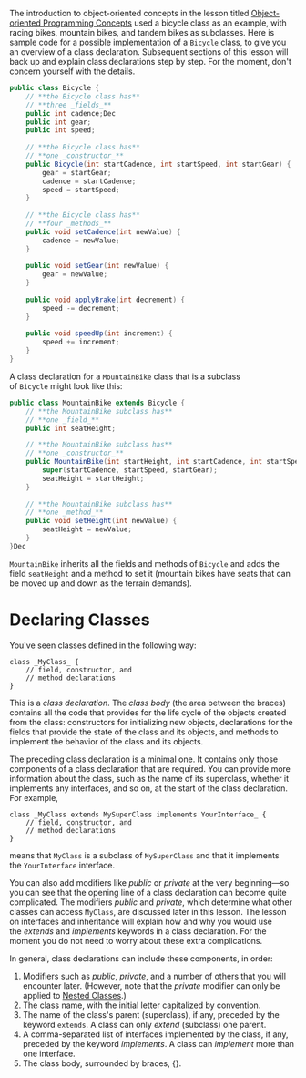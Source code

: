 The introduction to object-oriented concepts in the lesson titled [Object-oriented Programming Concepts](https://docs.oracle.com/javase/tutorial/java/concepts/index.html) used a bicycle class as an example, with racing bikes, mountain bikes, and tandem bikes as subclasses. Here is sample code for a possible implementation of a `Bicycle` class, to give you an overview of a class declaration. Subsequent sections of this lesson will back up and explain class declarations step by step. For the moment, don't concern yourself with the details.
```java
public class Bicycle {
    // **the Bicycle class has**
    // **three _fields_**
    public int cadence;Dec
    public int gear;
    public int speed;
        
    // **the Bicycle class has**
    // **one _constructor_**
    public Bicycle(int startCadence, int startSpeed, int startGear) {
        gear = startGear;
        cadence = startCadence;
        speed = startSpeed;
    }
        
    // **the Bicycle class has**
    // **four _methods_**
    public void setCadence(int newValue) {
        cadence = newValue;
    }
        
    public void setGear(int newValue) {
        gear = newValue;
    }
        
    public void applyBrake(int decrement) {
        speed -= decrement;
    }
        
    public void speedUp(int increment) {
        speed += increment;
    }
}
```

A class declaration for a `MountainBike` class that is a subclass of `Bicycle` might look like this:
```java
public class MountainBike extends Bicycle {
    // **the MountainBike subclass has**
    // **one _field_**
    public int seatHeight;

    // **the MountainBike subclass has**
    // **one _constructor_**
    public MountainBike(int startHeight, int startCadence, int startSpeed, int startGear) {
        super(startCadence, startSpeed, startGear);
        seatHeight = startHeight;
    }   
        
    // **the MountainBike subclass has**
    // **one _method_**
    public void setHeight(int newValue) {
        seatHeight = newValue;
    }   
}Dec
```

`MountainBike` inherits all the fields and methods of `Bicycle` and adds the field `seatHeight` and a method to set it (mountain bikes have seats that can be moved up and down as the terrain demands).
# Declaring Classes

You've seen classes defined in the following way:

	class _MyClass_ {
	    // field, constructor, and 
	    // method declarations
	}

This is a _class declaration_. The _class body_ (the area between the braces) contains all the code that provides for the life cycle of the objects created from the class: constructors for initializing new objects, declarations for the fields that provide the state of the class and its objects, and methods to implement the behavior of the class and its objects.

The preceding class declaration is a minimal one. It contains only those components of a class declaration that are required. You can provide more information about the class, such as the name of its superclass, whether it implements any interfaces, and so on, at the start of the class declaration. For example,

	class _MyClass extends MySuperClass implements YourInterface_ {
	    // field, constructor, and
	    // method declarations
	}

means that `MyClass` is a subclass of `MySuperClass` and that it implements the `YourInterface` interface.

You can also add modifiers like _public_ or _private_ at the very beginning—so you can see that the opening line of a class declaration can become quite complicated. The modifiers _public_ and _private_, which determine what other classes can access `MyClass`, are discussed later in this lesson. The lesson on interfaces and inheritance will explain how and why you would use the _extends_ and _implements_ keywords in a class declaration. For the moment you do not need to worry about these extra complications.

In general, class declarations can include these components, in order:

1. Modifiers such as _public_, _private_, and a number of others that you will encounter later. (However, note that the _private_ modifier can only be applied to [Nested Classes](https://docs.oracle.com/javase/tutorial/java/javaOO/nested.html).)
2. The class name, with the initial letter capitalized by convention.
3. The name of the class's parent (superclass), if any, preceded by the keyword `extends`. A class can only _extend_ (subclass) one parent.
4. A comma-separated list of interfaces implemented by the class, if any, preceded by the keyword _implements_. A class can _implement_ more than one interface.
5. The class body, surrounded by braces, {}.